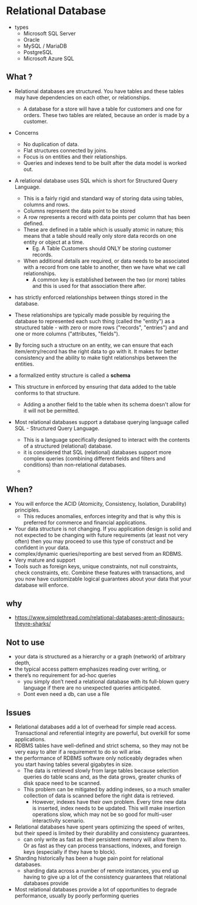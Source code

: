 # Relational Database

- types
  - Microsoft SQL Server
  - Oracle
  - MySQL / MariaDB
  - PostgreSQL
  - Microsoft Azure SQL

## What ?

- Relational databases are structured. You have tables and these tables may have dependencies on each other, or relationships.
  -  A database for a store will have a table for customers and one for orders. These two tables are related, because an order is made by a customer.
- Concerns
  - No duplication of data.
  - Flat structures connected by joins.
  - Focus is on entities and their relationships.
  - Queries and indexes tend to be built after the data model is worked out.
- A relational database uses SQL which is short for Structured Query Language.
  - This is a fairly rigid and standard way of storing data using tables, columns and rows.
  - Columns represent the data point to be stored
  - A row represents a record with data points per column that has been defined.
  - These are defined in a table which is usually atomic in nature; this means that a table should really only store data records on one entity or object at a time.
    - Eg. A Table Customers should ONLY be storing customer records.
  - When additional details are required, or data needs to be associated with a record from one table to another, then we have what we call relationships.
    - A common key is established between the two (or more) tables and this is used for that association there after.

- has strictly enforced relationships between things  stored in the database.
- These relationships are typically made possible by requiring the database to represented each such thing (called the "entity") as a structured table - with zero or more rows ("records", "entries") and and one or more columns ("attributes, "fields").
- By forcing such a structure on an entity, we can ensure that each item/entry/record has the right data to go with it.  It makes for better consistency and the ability to make tight relationships between the entities.
- a formalized entity structure is called a **schema**
- This structure in enforced by ensuring that data added to the table conforms to that structure.
  - Adding a another field to the table when its schema doesn't allow for it will not be permitted.
- Most relational databases support a database querying language called SQL - Structured Query Language.
  - This is a language specifically designed to interact with the contents of a structured (relational) database.
  - it is considered that SQL (relational) databases support more complex queries (combining different fields and filters and conditions) than non-relational databases.
  -

## When?

- You will enforce the ACID (Atomicity, Consistency, Isolation, Durability) principles.
  - This reduces anomalies, enforces integrity and that is why this is preferred for commerce and financial applications.
- Your data structure is not changing. If you application design is solid and not expected to be changing with future requirements (at least not very often) then you may proceed to use this type of construct and be confident in your data.
-  complex/dynamic queries/reporting are best served from an RDBMS.
- Very mature and support
-  Tools such as foreign keys, unique constraints, not null constraints, check constraints, etc. Combine these features with transactions, and you now have customizable logical guarantees about your data that your database will enforce.

## why

- https://www.simplethread.com/relational-databases-arent-dinosaurs-theyre-sharks/

## Not to use

- your data is structured as a hierarchy or a graph (network) of arbitrary depth,
- the typical access pattern emphasizes reading over writing, or
- there’s no requirement for ad-hoc queries
  - you simply don’t need a relational database with its full-blown query language if there are no unexpected queries anticipated.
  - Dont even need a db, can use a file

## Issues

- Relational databases add a lot of overhead for simple read access. Transactional and referential integrity are powerful, but overkill for some applications.
- RDBMS tables have well-defined and strict schema, so they may not be very easy to alter if a requirement to do so will arise.
- the performance of RDBMS software only noticeably degrades when you start having tables several gigabytes in size.
  - The data is retrieved slowly from large tables because selection queries do table scans and, as the data grows, greater chunks of disk space need to be scanned.
  - This problem can be mitigated by adding indexes, so a much smaller collection of data is scanned before the right data is retrieved.
    - However, indexes have their own problem. Every time new data is inserted, index needs to be updated. This will make insertion operations slow, which may not be so good for multi-user interactivity scenario.
- Relational databases have spent years optimizing the speed of writes, but their speed is limited by their durability and consistency guarantees.
  - can only write as fast as their persistent memory will allow them to. Or as fast as they can process transactions, indexes, and foreign keys (especially if they have to block).
- Sharding historically has been a huge pain point for relational databases.
  - sharding data across a number of remote instances, you end up having to give up a lot of the consistency guarantees that relational databases provide
- Most relational databases provide a lot of opportunities to degrade performance, usually by poorly performing queries

